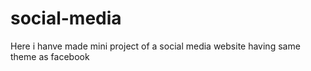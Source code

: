 # social-media
Here i hanve made mini project of a social media website having same theme as facebook
